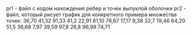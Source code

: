 pr1 - файл с кодом нахождения ребер и точек выпуклой оболочки
pr2 - файл, который рисует график для конкретного примера множества точек: 36,70 41,32 91,33 41,2 22,91 81,10 78,67 17,17 9,38 32,7 19,46 64,20 51,5 36,68 7,97 39,59 97,8 26,8 96,99 74,71
